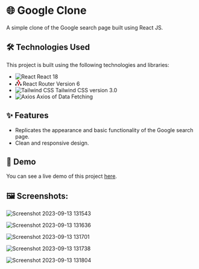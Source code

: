 # 🌐 Google Clone

A simple clone of the Google search page built using React JS.

## 🛠️ Technologies Used

This project is built using the following technologies and libraries:
- <img src="https://upload.wikimedia.org/wikipedia/commons/a/a7/React-icon.svg" alt="React" width="16" height="16"> React 18
- <img src="https://raw.githubusercontent.com/UtkarshSinghChouhan/Gym_Website/80f0bd111c3c89659501b8282b409427a7c75147/screen-shots/react-router.svg" alt="React Router" width="16" height="16"> React Router Version 6
- <img src="https://github.com/Mayank-Singh-Chouhan/Google-Search-Clone/assets/84614961/72719d81-66c8-4d2d-8eec-4c973a17b8de" alt="Tailwind CSS" width="16" height="16"> Tailwind CSS version 3.0 
- <img src="https://user-images.githubusercontent.com/8939680/57233882-20344080-6fe5-11e9-9086-d20a955bed59.png" alt="Axios" width="16" height="16"> Axios of Data Fetching


## ✨ Features

- Replicates the appearance and basic functionality of the Google search page.
- Clean and responsive design.

## 🚀 Demo

You can see a live demo of this project [here](https://google-search-clone-mu.vercel.app/).


## 🖼️ Screenshots:

![Screenshot 2023-09-13 131543](https://github.com/Mayank-Singh-Chouhan/Google-Search-Clone/assets/84614961/f72b35b6-3162-4868-9fa5-c2e29d92291d)

![Screenshot 2023-09-13 131636](https://github.com/Mayank-Singh-Chouhan/Google-Search-Clone/assets/84614961/9cf024ed-66c7-49fb-b1c4-4155502837b2)

![Screenshot 2023-09-13 131701](https://github.com/Mayank-Singh-Chouhan/Google-Search-Clone/assets/84614961/07c1ca2c-880a-4fea-ba36-e92fbe63c6a7)

![Screenshot 2023-09-13 131738](https://github.com/Mayank-Singh-Chouhan/Google-Search-Clone/assets/84614961/60b17067-6393-4a75-b2b6-b74e3bac86b2)

![Screenshot 2023-09-13 131804](https://github.com/Mayank-Singh-Chouhan/Google-Search-Clone/assets/84614961/52f44c80-d51b-4e03-b6c7-105a7cc8d169)


